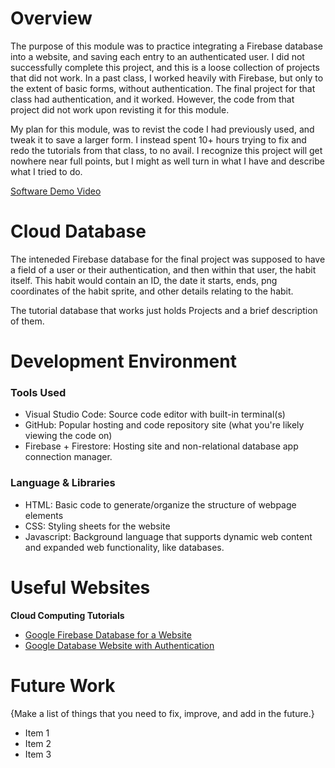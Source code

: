 # Overview

The purpose of this module was to practice integrating a Firebase database into a website, and saving each entry to an authenticated user. I did not successfully complete this project, and this is a loose collection of projects that did not work. In a past class, I worked heavily with Firebase, but only to the extent of basic forms, without authentication. The final project for that class had authentication, and it worked. However, the code from that project did not work upon revisting it for this module. 

My plan for this module, was to revist the code I had previously used, and tweak it to save a larger form. I instead spent 10+ hours trying to fix and redo the tutorials from that class, to no avail. I recognize this project will get nowhere near full points, but I might as well turn in what I have and describe what I tried to do.


[Software Demo Video](http://youtube.link.goes.here)

# Cloud Database
The inteneded Firebase database for the final project was supposed to have a field of a user or their authentication, and then within that user, the habit itself. This habit would contain an ID, the date it starts, ends, png coordinates of the habit sprite, and other details relating to the habit.

The tutorial database that works just holds Projects and a brief description of them.


# Development Environment

### Tools Used
- Visual Studio Code: Source code editor with built-in terminal(s)
- GitHub: Popular hosting and code repository site (what you're likely viewing the code on)
- Firebase + Firestore: Hosting site and non-relational database app connection manager.

### Language & Libraries
- HTML: Basic code to generate/organize the structure of webpage elements
- CSS: Styling sheets for the website
- Javascript: Background language that supports dynamic web content and expanded web functionality, like databases.


# Useful Websites

**Cloud Computing Tutorials**

- [Google Firebase Database for a Website](https://byui-cloud.github.io/itm101-course/week05/assignment-instructions.html)
- [Google Database Website with Authentication](https://byui-cloud.github.io/itm101-course/week06/assignment-instructions.html)

# Future Work

{Make a list of things that you need to fix, improve, and add in the future.}

- Item 1
- Item 2
- Item 3
